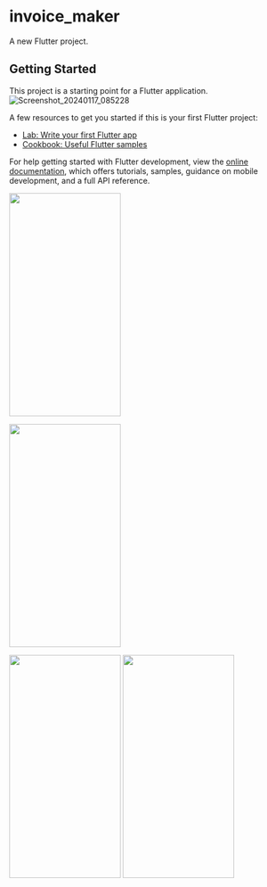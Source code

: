 # invoice_maker

A new Flutter project.

## Getting Started

This project is a starting point for a Flutter application.
![Screenshot_20240117_085228](https://github.com/sumitFlutter/Invoice_Maker/assets/153794386/f8e6c164-a996-4837-bb6a-a16b4396f387)

A few resources to get you started if this is your first Flutter project:

- [Lab: Write your first Flutter app](https://docs.flutter.dev/get-started/codelab)
- [Cookbook: Useful Flutter samples](https://docs.flutter.dev/cookbook)

For help getting started with Flutter development, view the
[online documentation](https://docs.flutter.dev/), which offers tutorials,
samples, guidance on mobile development, and a full API reference.
<p>

<img src=![Screenshot_20240117_085210](https://github.com/sumitFlutter/Invoice_Maker/assets/153794386/bcec9e5a-d778-46a1-ba8a-0ad10e9d7968)
 height="400px" width="200px"     />
  
<img src=![Screenshot_20240117_085228](https://github.com/sumitFlutter/Invoice_Maker/assets/153794386/436b2f2e-eb6b-41cd-9118-231e24baf2d8)
 height="400px" width="200px"     />
  
<img src=
  ![Screenshot_20240117_085321](https://github.com/sumitFlutter/Invoice_Maker/assets/153794386/1b2d6144-e4e6-4647-88a2-22555723cfc3)
 height="400px" width="200px"     />
<img src=![Screenshot_20240117_085339](https://github.com/sumitFlutter/Invoice_Maker/assets/153794386/8dbc7fbe-9526-494c-9d88-62a7daddd700)
 height="400px" width="200px"     />
</p>
